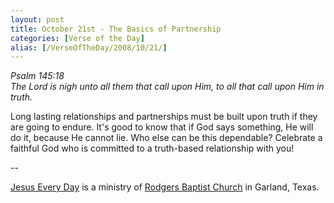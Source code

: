 ```yaml
---
layout: post
title: October 21st - The Basics of Partnership
categories: [Verse of the Day]
alias: [/VerseOfTheDay/2008/10/21/]
---
```


_Psalm 145:18  
The Lord is nigh unto all them that call upon Him, to all that call
upon Him in truth._

Long lasting relationships and partnerships must be built upon
truth if they are going to endure. It's good to know that if God says
something, He will do it, because He cannot lie. Who else can be this
dependable? Celebrate a faithful God who is committed to a
truth-based relationship with you!

 --

<a href=http://jesuseveryday.net>Jesus Every Day</a> is a ministry of <a href=http://rodgersbaptist.net>Rodgers Baptist Church</a> in Garland, Texas.
